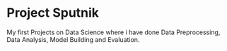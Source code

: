 # Project Sputnik

My first Projects on Data Science where i have done Data Preprocessing, Data Analysis, Model Building and Evaluation.
